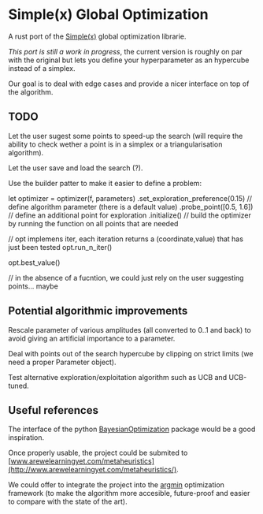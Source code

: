 # Simple(x) Global Optimization

A rust port of the [Simple(x)](https://github.com/chrisstroemel/Simple) global optimization librarie.

*This port is still a work in progress*, the current version is roughly on par with the original but lets you define your hyperparameter as an hypercube instead of a simplex.

Our goal is to deal with edge cases and provide a nicer interface on top of the algorithm.

## TODO

Let the user sugest some points to speed-up the search (will require the ability to check wether a point is in a simplex or a triangularisation algorithm).

Let the user save and load the search (?).

Use the builder patter to make it easier to define a problem:

let optimizer = optimizer(f, parameters)
   .set_exploration_preference(0.15) // define algorithm parameter (there is a default value)
   .probe_point([0.5, 1.6]) // define an additional point for exploration
   .initialize() // build the optimizer by running the function on all points that are needed

// opt implemens iter, each iteration returns a (coordinate,value) that has just been tested
opt.run_n_iter()

opt.best_value()

// in the absence of a fucntion, we could just rely on the user suggesting points... maybe

## Potential algorithmic improvements

Rescale parameter of various amplitudes (all converted to 0..1 and back) to avoid giving an artificial importance to a parameter.

Deal with points out of the search hypercube by clipping on strict limits (we need a proper Parameter object).

Test alternative exploration/exploitation algorithm such as UCB and UCB-tuned.

## Useful references

The interface of the python [BayesianOptimization](https://github.com/fmfn/BayesianOptimization) package would be a good inspiration.

Once properly usable, the project could be submited to [www.arewelearningyet.com/metaheuristics](http://www.arewelearningyet.com/metaheuristics/).

We could offer to integrate the project into the [argmin](https://docs.rs/argmin/0.2.4/argmin/) optimization framework (to make the algorithm more accesible, future-proof and easier to compare with the state of the art).
